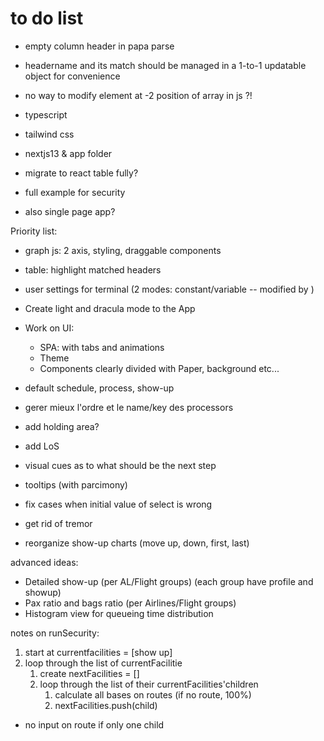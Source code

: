 # to do list

- empty column header in papa parse

- headername and its match should be managed in a 1-to-1 updatable object for convenience
- no way to modify element at -2 position of array in js ?!

- typescript
- tailwind css
- nextjs13 & app folder

- migrate to react table fully?

- full example for security
- also single page app?

Priority list:
- graph js: 2 axis, styling, draggable components
- table: highlight matched headers

- user settings for terminal (2 modes: constant/variable -- modified by )
- Create light and dracula mode to the App
- Work on UI:
  - SPA: with tabs and animations
  - Theme
  - Components clearly divided with Paper, background etc...

- default schedule, process, show-up

- gerer mieux l'ordre et le name/key des processors

- add holding area?

- add LoS

- visual cues as to what should be the next step
- tooltips (with parcimony)

- fix cases when initial value of select is wrong

- get rid of tremor

- reorganize show-up charts (move up, down, first, last)

advanced ideas:
- Detailed show-up (per AL/Flight groups) (each group have profile and showup)
- Pax ratio and bags ratio (per Airlines/Flight groups)
- Histogram view for queueing time distribution

 notes on runSecurity:

 1. start at currentfacilities = [show up]
 2. loop through the list of currentFacilitie
    1. create nextFacilities = []
    2. loop through the list of their currentFacilities'children
       1. calculate all bases on routes (if no route, 100%)
       2. nextFacilities.push(child)


- no input on route if only one child


